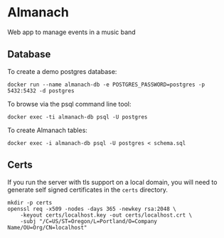 # Almanach

Web app to manage events in a music band

## Database

To create a demo postgres database:
```
docker run --name almanach-db -e POSTGRES_PASSWORD=postgres -p 5432:5432 -d postgres
```

To browse via the psql command line tool:
```
docker exec -ti almanach-db psql -U postgres
```

To create Almanach tables:
```
docker exec -i almanach-db psql -U postgres < schema.sql
```

## Certs

If you run the server with tls support on a local domain, you will need to generate self signed certificates in the `certs` directory.

```
mkdir -p certs
openssl req -x509 -nodes -days 365 -newkey rsa:2048 \
    -keyout certs/localhost.key -out certs/localhost.crt \
    -subj "/C=US/ST=Oregon/L=Portland/O=Company Name/OU=Org/CN=localhost"
```
